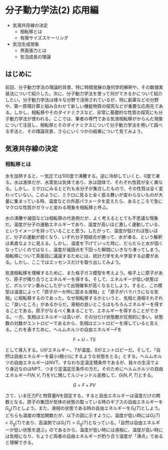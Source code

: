 # 分子動力学法(2) 応用編

* 気液共存線の決定
    * 相転移とは
    * 有限サイズスケーリング
* 気泡生成現象
    * 界面張力とは
    * 気泡成長の理論

## はじめに

前回、分子動力学法の理論的背景、特に時間発展の幾何学的解釈や、その数値実装法について紹介した。次に、分子動力学法を使って何ができるかについて紹介したい。分子動力学法は様々な分野で活用されているが、特に創薬などの分野や、第一原理計算と組み合わせて新しい機能物質の探究などが重要な応用先である。しかし、相転移やそのダイナミクスなど、非常に基礎的な性質の探究にも分子動力学法が使われる。ここでは、筆者の専門である気液相転移がからんだ現象について注目し、相転移とそのダイナミクスについて分子動力学法を用いて調べる手法と、その理論背景、さらにいくつかの結果について見てみよう。

## 気液共存線の決定

### 相転移とは

水を加熱すると、一気圧では100度で沸騰する。逆に冷却していくと、0度で凍る。水は液体だが、水蒸気は気体であり、氷は固体で、それぞれ性質が全く異なる。しかし、ミクロにみるとどれも水分子が集合したもので、その性質は全く変わっていない。このように、ミクロに見ると全く振る舞いが変わらないものが大量に集まっている時、温度などの外部パラメータを変えたら、あるところで急にマクロな性質がガラッと変わる現象を相転移と呼ぶ。

水の沸騰や凝固などは相転移の代表例だが、よく考えるととても不思議な現象だ。温度が分子の運動エネルギーであり、温度が高いほど激しく運動している、というイメージを持っていることと思う。したがって、温度が低ければ低いほど、分子の運動が弱くなり、いずれ分子間結合が勝って、水が凍る、という解釈は素直なように見える。しかし、温度を下げていった時に、だらだらと水が固くなっていくのではなく、温度が凝固点を下回った瞬間にいきなり凍ってしまう。相転移について真面目に議論するためには、統計力学を丸々学習する必要がある。しかし、ここではエッセンスだけを取り出してみよう。

気液相転移を理解するために、また格子ガス模型を考えよう。格子上に原子があり、原子が隣り合うとエネルギーを得する。そして、エネルギーが低い状態ほど、ボルツマン重みにしたがって出現確率が高くなるとしよう。すると、この模型は温度によって「原子が一か所に固まる液相」と「原子がバラバラになる気相」に相転移するのであった。なぜ相転移するかというと、気相と液相それぞれに「良いところ」があるからだ。液相の良いところはもちろんエネルギーを得することである。原子がなるべく集まることで、エネルギーを得することができる。一方、気相はエネルギーは高いが、その分だけ状態数が圧倒的に多い。状態数の対数がエントロピーであるから、気相はエントロピーを得していると言える。これを表すために、ヘルムホルツの自由エネルギー$F$を

$$
F = U-TS
$$

として導入する。$U$がエネルギー、$T$が温度、$S$がエントロピーだ。そして、「自然は自由エネルギーを最小(極小)にするような状態をとる」とする。ヘルムホルツの自由エネルギーはNVT、すなわち定温定積条件であるが、我々の生活でより身近なのはNPT、つまり定温定圧条件の方だ。そのためにヘルムホルツの自由エネルギー$F(N,V,T)$を$V$に関してルジャンドル変換して、$G(N,P,T)$とする。

$$
G = F + PV
$$

さて、いま圧力$P$と物質量$N$を固定する。すると自由エネルギーは温度だけの関数となる。原子の集団が気体の状態の取っている時のギブスの自由エネルギーを$G_\mathrm{g}(T)$としよう。また、液相の状態である時の自由エネルギーを$G_\mathrm{l}(T)$としよう。どちらも温度の増加関数だが、以下の図に示すように、温度が低い時には$G_\mathrm{l}(T) < G_\mathrm{g}(T)$であり、高温側では$G_\mathrm{l}(T) > G_\mathrm{g}(T)$となっている。「自然は自由エネルギーが低い状態を選ぶ」のであるから、温度が低い時には液相に、温度が高い時には気相になり、ちょうど両者の自由エネルギーが釣り合う温度が「沸点」であると理解できる。

